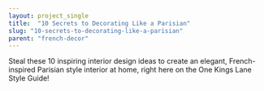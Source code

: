 ```yaml
---
layout: project_single
title:  "10 Secrets to Decorating Like a Parisian"
slug: "10-secrets-to-decorating-like-a-parisian"
parent: "french-decor"
---
```

Steal these 10 inspiring interior design ideas to create an elegant, French-inspired Parisian style interior at home, right here on the One Kings Lane Style Guide!